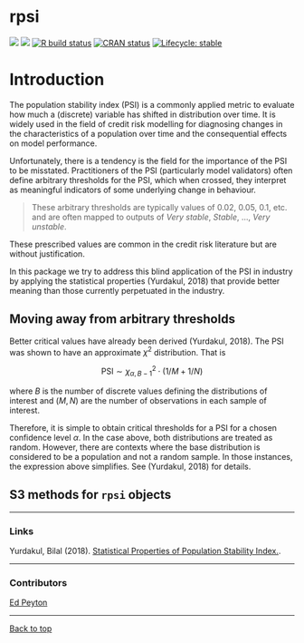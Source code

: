 
<!-- README.md is generated from README.Rmd. Please edit that file -->

# rpsi

[![](https://cranlogs.r-pkg.org/badges/pkgdepR)](https://cran.r-project.org/package=pkgdepR)
[![](http://cranlogs.r-pkg.org/badges/grand-total/pkgdepR)](https://cran.r-project.org/package=pkgdepR)
[![R build
status](https://github.com/edpeyton/pkgdepR/workflows/R-CMD-check/badge.svg)](https://github.com/edpeyton/pkgdepR/actions/)
[![CRAN
status](https://www.r-pkg.org/badges/version/pkgdepR)](https://CRAN.R-project.org/package=pkgdepR)
[![Lifecycle:
stable](https://img.shields.io/badge/lifecycle-stable-brightgreen.svg)](https://lifecycle.r-lib.org/articles/stages.html)

# Introduction

The population stability index (PSI) is a commonly applied metric to
evaluate how much a (discrete) variable has shifted in distribution over
time. It is widely used in the field of credit risk modelling for
diagnosing changes in the characteristics of a population over time and
the consequential effects on model performance.

Unfortunately, there is a tendency is the field for the importance of
the PSI to be misstated. Practitioners of the PSI (particularly model
validators) often define arbitrary thresholds for the PSI, which when
crossed, they interpret as meaningful indicators of some underlying
change in behaviour.

> These arbitrary thresholds are typically values of 0.02, 0.05, 0.1, etc. and
> are often mapped to outputs of *Very stable*, *Stable*, …, *Very
> unstable*.

These prescribed values are common in the credit risk literature but are
without justification.

In this package we try to address this blind application of the PSI in
industry by applying the statistical properties (Yurdakul, 2018) that
provide better meaning than those currently perpetuated in the industry.

## Moving away from arbitrary thresholds

Better critical values have already been derived (Yurdakul, 2018). The
PSI was shown to have an approximate $\chi^{2}$ distribution. That
is

``` math
\text{PSI}\sim\chi^{2}_{\alpha,B-1}\cdot(1/M+1/N)
```

where $B$ is the number of discrete values defining the distributions of
interest and $(M,N)$ are the number of observations in each sample of
interest.

Therefore, it is simple to obtain critical thresholds for a PSI for a
chosen confidence level $\alpha$. In the case above, both distributions are
treated as random. However, there are contexts where the base
distribution is considered to be a population and not a random sample.
In those instances, the expression above simplifies. See (Yurdakul,
2018) for details.

## S3 methods for `rpsi` objects

------------------------------------------------------------------------

### Links

Yurdakul, Bilal (2018). [Statistical Properties of Population Stability
Index.](https://scholarworks.wmich.edu/cgi/viewcontent.cgi?article=4249&context=dissertations).

------------------------------------------------------------------------

### Contributors

[Ed Peyton](https://github.com/edpeyton)

------------------------------------------------------------------------

<a href="#top">Back to top</a>
